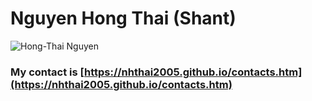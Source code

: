 # Nguyen Hong Thai (Shant)
![Hong-Thai Nguyen](https://avatars.githubusercontent.com/u/51319295?v=4)

### My contact is [https://nhthai2005.github.io/contacts.htm](https://nhthai2005.github.io/contacts.htm)

